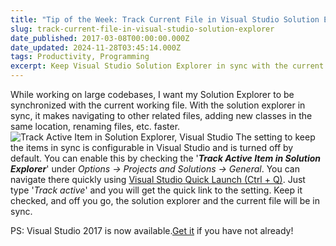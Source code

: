 ```yaml
---
title: "Tip of the Week: Track Current File in Visual Studio Solution Explorer"
slug: track-current-file-in-visual-studio-solution-explorer
date_published: 2017-03-08T00:00:00.000Z
date_updated: 2024-11-28T03:45:14.000Z
tags: Productivity, Programming
excerpt: Keep Visual Studio Solution Explorer in sync with the current working file.
---
```


While working on large codebases, I want my Solution Explorer to be synchronized with the current working file. With the solution explorer in sync, it makes navigating to other related files, adding new classes in the same location, renaming files, etc. faster.
![Track Active Item in Solution Explorer, Visual Studio](__GHOST_URL__/content/images/visualstudio_trackActiveItem.png)
The setting to keep the items in sync is configurable in Visual Studio and is turned off by default. You can enable this by checking the '***Track Active Item in Solution Explorer***' under *Options -> Projects and Solutions -> General*. You can navigate there quickly using [Visual Studio Quick Launch (Ctrl + Q)](__GHOST_URL__/blog/quick-launch-in-visual-studio/). Just type '*Track active*' and you will get the quick link to the setting. Keep it checked, and off you go, the solution explorer and the current file will be in sync.

PS: Visual Studio 2017 is now available.[Get it](https://www.visualstudio.com/downloads/) if you have not already!

